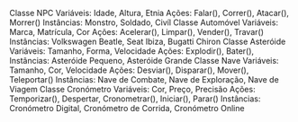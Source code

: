 Classe NPC
  Variáveis: Idade, Altura, Etnia
  Ações: Falar(), Correr(), Atacar(), Morrer()
  Instâncias: Monstro, Soldado, Civíl 
Classe Automóvel
  Variáveis: Marca, Matrícula, Cor
  Ações: Acelerar(), Limpar(), Vender(), Travar()  
  Instâncias:  Volkswagen Beatle, Seat Ibiza, Bugatti Chiron
Classe Asteróide
  Variáveis: Tamanho, Forma, Velocidade
  Ações: Explodir(), Bater(), 
  Instâncias: Asteróide Pequeno, Asteróide Grande
Classe Nave
  Variáveis: Tamanho, Cor, Velocidade
  Ações: Desviar(), Disparar(), Mover(), Teleportar() 
  Instâncias: Nave de Combate, Nave de Exploração, Nave de Viagem
Classe Cronómetro
  Variáveis: Cor, Preço, Precisão
  Ações: Temporizar(), Despertar, Cronometrar(), Iniciar(), Parar()
  Instâncias: Cronómetro Digital, Cronómetro de Corrida, Cronómetro Online